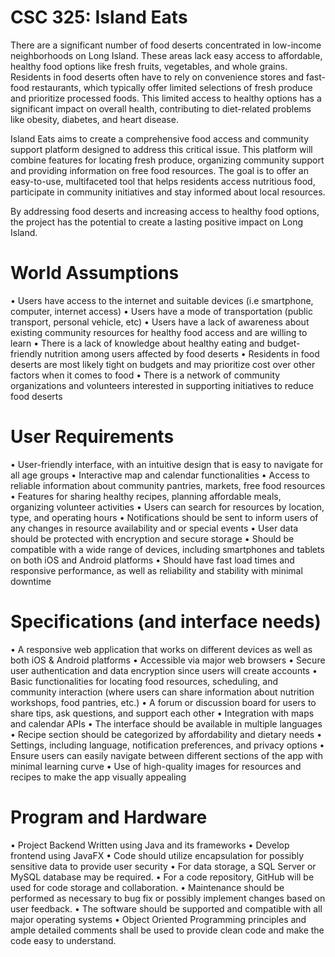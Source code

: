 # CSC 325: Island Eats

There are a significant number of food deserts concentrated in low-income neighborhoods on Long Island. These areas lack easy access to affordable, healthy food options like fresh fruits, vegetables, and whole grains. Residents in food deserts often have to rely on convenience stores and fast-food restaurants, which typically offer limited selections of fresh produce and prioritize processed foods. This limited access to healthy options has a significant impact on overall health, contributing to diet-related problems like obesity, diabetes, and heart disease. 

Island Eats aims to create a comprehensive food access and community support platform designed to address this critical issue. This platform will combine features for locating fresh produce, organizing community support and providing information on free food resources. The goal is to offer an easy-to-use, multifaceted tool that helps residents access nutritious food, participate in community initiatives and stay informed about local resources. 

By addressing food deserts and increasing access to healthy food options, the project has the potential to create a lasting positive impact on Long Island.

# World Assumptions

•	Users have access to the internet and suitable devices (i.e smartphone, computer, internet access)
•	Users have a mode of transportation (public transport, personal vehicle, etc)
•	Users have a lack of awareness about existing community resources for healthy food access and are willing to learn 
•	There is a lack of knowledge about healthy eating and budget-friendly nutrition among users affected by food deserts
•	Residents in food deserts are most likely tight on budgets and may prioritize cost over other factors when it comes to food
•	There is a network of community organizations and volunteers interested in supporting initiatives to reduce food deserts 

# User Requirements

•	User-friendly interface, with an intuitive design that is easy to navigate for all age groups
•	Interactive map and calendar functionalities 
•	Access to reliable information about community pantries, markets, free food resources
•	Features for sharing healthy recipes, planning affordable meals, organizing volunteer activities
•	Users can search for resources by location, type, and operating hours
•	Notifications should be sent to inform users of any changes in resource availability and or special events
•	User data should be protected with encryption and secure storage 
•	Should be compatible with a wide range of devices, including smartphones and tablets on both iOS and Android platforms
•	Should have fast load times and responsive performance, as well as reliability and stability with minimal downtime 

# Specifications (and interface needs)

•	A responsive web application that works on different devices as well as both iOS & Android platforms 
•	Accessible via major web browsers
•	Secure user authentication and data encryption since users will create accounts
•	Basic functionalities for locating food resources, scheduling, and community interaction (where users can share information about nutrition workshops, food pantries, etc.)
•	A forum or discussion board for users to share tips, ask questions, and support each other
•	Integration with maps and calendar APIs
•	The interface should be available in multiple languages
•	Recipe section should be categorized by affordability and dietary needs
•	Settings, including language, notification preferences, and privacy options
•	Ensure users can easily navigate between different sections of the app with minimal learning curve
•	Use of high-quality images for resources and recipes to make the app visually appealing 

# Program and Hardware

•	Project Backend Written using Java and its frameworks
•	Develop frontend using JavaFX
•	Code should utilize encapsulation for possibly sensitive data to provide user security
•	For data storage, a SQL Server or MySQL database may be required.
•	For a code repository, GitHub will be used for code storage and collaboration.
•	Maintenance should be performed as necessary to bug fix or possibly implement changes based on user feedback.
•	The software should be supported and compatible with all major operating systems
•	Object Oriented Programming principles and ample detailed comments shall be used to provide clean code and make the code easy to understand.


